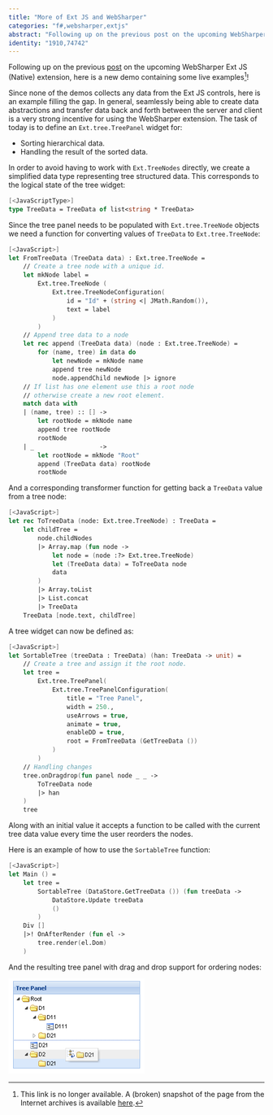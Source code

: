 ```yaml
---
title: "More of Ext JS and WebSharper"
categories: "f#,websharper,extjs"
abstract: "Following up on the previous post on the upcoming WebSharper Ext JS (Native) extension with an example of how to construct a sortable tree widget and reacting to changes of the ordering of tree nodes."
identity: "1910,74742"
---
```

Following up on the previous [post](/user/joel.bjornson/20100611-writing-ext-js-applications-with-websharper.md) on the upcoming WebSharper Ext JS (Native) extension, here is a new demo containing some live examples[^1]!

Since none of the demos collects any data from the Ext JS controls, here is an example filling the gap. In general, seamlessly being able to create data abstractions and transfer data back and forth between the server and client is a very strong incentive for using the WebSharper extension. The task of today is to define an `Ext.tree.TreePanel` widget for:

 * Sorting hierarchical data.
 * Handling the result of the sorted data.

In order to avoid having to work with `Ext.TreeNodes` directly, we create a simplified data type representing tree structured data. This corresponds to the logical state of the tree widget:

```fsharp
[<JavaScriptType>]
type TreeData = TreeData of list<string * TreeData>
```

Since the tree panel needs to be populated with `Ext.tree.TreeNode` objects we need a function for converting values of `TreeData` to `Ext.tree.TreeNode`:

```fsharp
[<JavaScript>]
let FromTreeData (TreeData data) : Ext.tree.TreeNode =
    // Create a tree node with a unique id.
    let mkNode label =
        Ext.tree.TreeNode (
            Ext.tree.TreeNodeConfiguration(
                id = "Id" + (string <| JMath.Random()),
                text = label
            )
        )        
    // Append tree data to a node
    let rec append (TreeData data) (node : Ext.tree.TreeNode) =
        for (name, tree) in data do               
            let newNode = mkNode name
            append tree newNode
            node.appendChild newNode |> ignore        
    // If list has one element use this a root node
    // otherwise create a new root element.
    match data with
    | (name, tree) :: [] -> 
        let rootNode = mkNode name
        append tree rootNode
        rootNode
    | _                  -> 
        let rootNode = mkNode "Root" 
        append (TreeData data) rootNode
        rootNode 
```

And a corresponding transformer function for getting back a `TreeData` value from a tree node:

```fsharp
[<JavaScript>]
let rec ToTreeData (node: Ext.tree.TreeNode) : TreeData =
    let childTree =         
        node.childNodes
        |> Array.map (fun node ->
            let node = (node :?> Ext.tree.TreeNode)
            let (TreeData data) = ToTreeData node                    
            data
        )
        |> Array.toList                                  
        |> List.concat 
        |> TreeData           
    TreeData [node.text, childTree]
```

A tree widget can now be defined as:

```fsharp
[<JavaScript>]
let SortableTree (treeData : TreeData) (han: TreeData -> unit) =
    // Create a tree and assign it the root node.   
    let tree =                      
        Ext.tree.TreePanel(                        
            Ext.tree.TreePanelConfiguration(
                title = "Tree Panel",
                width = 250.,
                useArrows = true,
                animate = true,
                enableDD = true,
                root = FromTreeData (GetTreeData ())
            )
        ) 
    // Handling changes
    tree.onDragdrop(fun panel node _ _ ->
        ToTreeData node
        |> han           
    )
    tree 
```

Along with an initial value it accepts a function to be called with the current tree data value every time the user reorders the nodes.

Here is an example of how to use the `SortableTree` function:

```fsharp
[<JavaScript>]
let Main () =
    let tree = 
        SortableTree (DataStore.GetTreeData ()) (fun treeData ->
            DataStore.Update treeData
            ()
        )
    Div []
    |>! OnAfterRender (fun el ->
        tree.render(el.Dom)
    )
```

And the resulting tree panel with drag and drop support for ordering nodes:

![](/assets/145.png)



[^1]: This link is no longer available. A (broken) snapshot of the page from the Internet archives is available [here](https://web.archive.org/web/20101123072954/http://intellifactory.com/products/wsp/samples/ExtJs.aspx).

